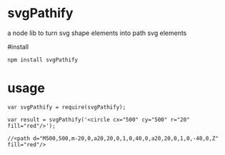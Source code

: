 # svgPathify

a node lib to turn svg shape elements into path svg elements

#install

```
npm install svgPathify

```

# usage

```
var svgPathify = require(svgPathify);

var result = svgPathify('<circle cx="500" cy="500" r="20" fill="red"/>');

//<path d="M500,500,m-20,0,a20,20,0,1,0,40,0,a20,20,0,1,0,-40,0,Z" fill="red"/>

```
